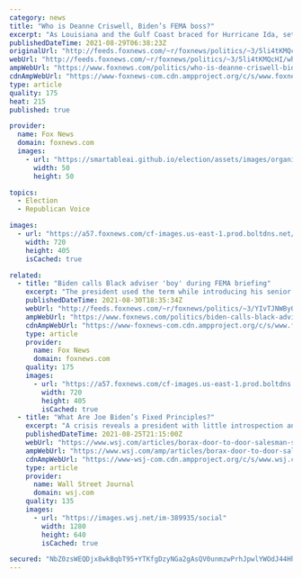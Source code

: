 ```yaml
---
category: news
title: "Who is Deanne Criswell, Biden’s FEMA boss?"
excerpt: "As Louisiana and the Gulf Coast braced for Hurricane Ida, set to make landfall on Sunday potentially as a Category 4 storm, the Federal Emergency Management Agency (FEMA) was expected to play a key role in disaster relief. "
publishedDateTime: 2021-08-29T06:38:23Z
originalUrl: "http://feeds.foxnews.com/~r/foxnews/politics/~3/5li4tKMQcHI/who-is-deanne-criswell-bidens-fema-boss"
webUrl: "http://feeds.foxnews.com/~r/foxnews/politics/~3/5li4tKMQcHI/who-is-deanne-criswell-bidens-fema-boss"
ampWebUrl: "https://www.foxnews.com/politics/who-is-deanne-criswell-bidens-fema-boss.amp"
cdnAmpWebUrl: "https://www-foxnews-com.cdn.ampproject.org/c/s/www.foxnews.com/politics/who-is-deanne-criswell-bidens-fema-boss.amp"
type: article
quality: 175
heat: 215
published: true

provider:
  name: Fox News
  domain: foxnews.com
  images:
    - url: "https://smartableai.github.io/election/assets/images/organizations/foxnews.com-50x50.jpg"
      width: 50
      height: 50

topics:
  - Election
  - Republican Voice

images:
  - url: "https://a57.foxnews.com/cf-images.us-east-1.prod.boltdns.net/v1/static/694940094001/9eae107d-7ab8-4997-b3b5-16388e743752/931d726d-8b7f-4176-ba05-327a3e199447/1280x720/match/720/405/image.jpg?ve=1&tl=1"
    width: 720
    height: 405
    isCached: true

related:
  - title: "Biden calls Black adviser 'boy' during FEMA briefing"
    excerpt: "The president used the term while introducing his senior adviser Cedric Richmond, a Black former member of Congress for Louisiana for a decade."
    publishedDateTime: 2021-08-30T18:35:34Z
    webUrl: "http://feeds.foxnews.com/~r/foxnews/politics/~3/YIvTJNWBy0c/biden-calls-black-adviser-boy"
    ampWebUrl: "https://www.foxnews.com/politics/biden-calls-black-adviser-boy.amp"
    cdnAmpWebUrl: "https://www-foxnews-com.cdn.ampproject.org/c/s/www.foxnews.com/politics/biden-calls-black-adviser-boy.amp"
    type: article
    provider:
      name: Fox News
      domain: foxnews.com
    quality: 175
    images:
      - url: "https://a57.foxnews.com/cf-images.us-east-1.prod.boltdns.net/v1/static/694940094001/65dab265-3909-478c-89fd-0e70e5b65546/93b5e125-e42f-4d82-98ca-1eb4dc493e53/1280x720/match/720/405/image.jpg?ve=1&tl=1"
        width: 720
        height: 405
        isCached: true
  - title: "What Are Joe Biden’s Fixed Principles?"
    excerpt: "A crisis reveals a president with little introspection and even less penetration into the world’s problems."
    publishedDateTime: 2021-08-25T21:15:00Z
    webUrl: "https://www.wsj.com/articles/borax-door-to-door-salesman-statesmanship-joe-biden-presidency-administration-11629921697"
    ampWebUrl: "https://www.wsj.com/amp/articles/borax-door-to-door-salesman-statesmanship-joe-biden-presidency-administration-11629921697"
    cdnAmpWebUrl: "https://www-wsj-com.cdn.ampproject.org/c/s/www.wsj.com/amp/articles/borax-door-to-door-salesman-statesmanship-joe-biden-presidency-administration-11629921697"
    type: article
    provider:
      name: Wall Street Journal
      domain: wsj.com
    quality: 135
    images:
      - url: "https://images.wsj.net/im-389935/social"
        width: 1280
        height: 640
        isCached: true

secured: "NbZ0zsWEQDjx8wkBqbT95+YTKfgDzyNGa2gAsQV0unmzwPrhJpwlYWOdJ44HhgfxF6GawgKUVYdcbRlOlGlcSCPGgDrCroSCzYKdLcKckZ+VL22PKWiKvFdO6ZftW5u9G+fi9mSnN++9dFPmNBkhpzDBmklC9ZiUROPLB15C9OywJVWCEpF91EfeunJMRovKFziUpb2SaEcao4VxZn9hUe2qMcL26fzEcFIlAtZq5XZZs/+Gtbs0kgilUWZUeIY7/B5CMKhBFS+CcTjd1vbM88h7ihfEZ0zoFSJxE0QS+iK+tr3Hbl0dib2Vl9vzfdAdnp7+vmvbeug/+q6Ilgtf0tlJ+MeNb5XwiBEpX8BnjX0=;JIJ9qEmJYFwg21PUOTd/3A=="
---
```


